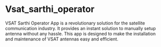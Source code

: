 # Vsat_sarthi_operator
VSAT Sarthi Operator App is a revolutionary solution for the satellite communication industry. It provides an instant solution to manually setup antenna without any hassle. This app is designed to make the installation and maintenance of VSAT antennas easy and efficient. 
